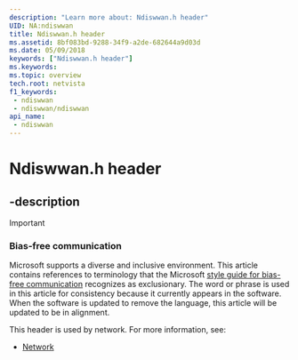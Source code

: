 ```yaml
---
description: "Learn more about: Ndiswwan.h header"
UID: NA:ndiswwan
title: Ndiswwan.h header
ms.assetid: 8bf083bd-9288-34f9-a2de-682644a9d03d
ms.date: 05/09/2018
keywords: ["Ndiswwan.h header"]
ms.keywords: 
ms.topic: overview
tech.root: netvista
f1_keywords:
 - ndiswwan
 - ndiswwan/ndiswwan
api_name:
 - ndiswwan
---
```


# Ndiswwan.h header


## -description

> [!IMPORTANT]
> ### Bias-free communication
>
> Microsoft supports a diverse and inclusive environment. This article contains references to terminology that the Microsoft [style guide for bias-free communication](/style-guide/bias-free-communication) recognizes as exclusionary. The word or phrase is used in this article for consistency because it currently appears in the software. When the software is updated to remove the language, this article will be updated to be in alignment.

This header is used by network. For more information, see:

- [Network](../_netvista/index.md)

